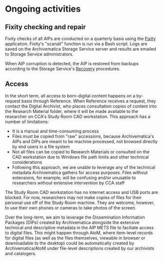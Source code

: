# Ongoing activities

<a name="fixity"></a>  
## Fixity checking and repair  

Fixity checks of all AIPs are conducted on a quarterly basis using the [Fixity](https://github.com/artefactual/fixity) application. Fixity's "scanall" function is run via a Bash script. Logs are saved on the Archivematica Storage Service server and results are emailed to Storage Service administrators.    

When AIP corruption is detected, the AIP is restored from backups according to the Storage Service's [Recovery](https://www.archivematica.org/en/docs/storage-service-0.7/recovery/#recovery) procedures.  

<a name="access"></a>  
## Access  

In the short term, all access to born-digital content happens on a by-request basis through Reference. When Reference receives a request, they contact the Digital Archivist, who places consultation copies of content into the Research Material folder, where it will be made available to the researcher on CCA's Study Room CAD workstation.  This approach has a number of limitations:  

* It is a manual and time-consuming process  
* Files must be copied from "raw" accessions, because Archivematica's AIPs and DIPs are meant to be machine processed, not browsed directly by end users in a file system  
* Not all files can be copied to Research Materials or consulted on the CAD workstation due to Windows file path limits and other technical considerations  
* Following this approach, we are unable to leverage any of the technical metadata Archivematica gathers for access purposes. Files without extensions, for example, will be confusing and/or unusable to researchers without extensive intervention by CCA staff  

The Study Room CAD workstation has no internet access and USB ports are blocked. For now, researchers may not make copies of files for their personal use off of the Study Room machine. They are welcome, however, to use their own phones or cameras to take photos of the screen.  

Over the long-term, we aim to leverage the Dissemination Information Packages (DIPs) created by Archivematica alongside the extensive technical and descriptive metadata in the AIP METS file to faciliate access to digital files. This might happen through AtoM, where item-level records for digital files (as well as the files themselves, viewable in browser or downloadable to the desktop) could be automatically created by Archivematica/AtoM under file-level descriptions created by our archivists and catalogers.  
